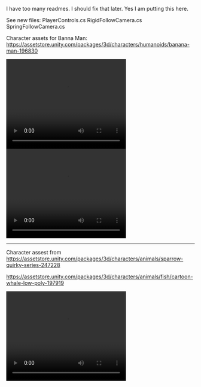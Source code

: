 
I have too many readmes. I should fix that later. Yes I am putting this here.

See new files:
PlayerControls.cs
RigidFollowCamera.cs
SpringFollowCamera.cs

Character assets for Banna Man:
https://assetstore.unity.com/packages/3d/characters/humanoids/banana-man-196830

<video width="320" height="240" controls>
  <source src="RigidCamera.mp4" type="video/mp4">
</video>

<video width="320" height="240" controls>
  <source src="SpringCamera.mp4" type="video/mp4">
</video>



-------

Character assest from https://assetstore.unity.com/packages/3d/characters/animals/sparrow-quirky-series-247228

https://assetstore.unity.com/packages/3d/characters/animals/fish/cartoon-whale-low-poly-197919

<video width="320" height="240" controls>
  <source src="vid.mp4" type="video/mp4">
</video>
